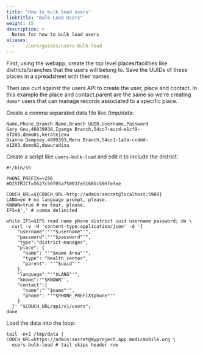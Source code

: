 ```yaml
---
title: "How to bulk load users"
linkTitle: "Bulk Load Users"
weight: 15
description: >
  Notes for how to bulk load users
aliases:
  -    /core/guides/users-bulk-load
---
```


First, using the webapp, create the top level places/facilities like
districts/branches that the users will belong to.  Save the UUIDs of these
places in a spreadsheet with their names.

Then use curl against the users API to create the user, place and contact. In
this example the place and contact.parent are the same so we're creating
`demo*` users that can manage records associated to a specific place.

Create a comma separated data file like /tmp/data:

```
Name,Phone,Branch Name,Branch UUID,Username,Password
Gary Gnu,48839938,Iganga Branch,54cc7-accd-e1cf9-ef203,demo01,keratejevu
Dianna Dempsey,4999393,Meru Branch,54cc1-1a7a-ccddd-e1203,demo02,duwuradixu
```

Create a script like `users-bulk-load` and edit it to include the district:

```
#!/bin/sh

PHONE_PREFIX=+256
#DISTRICT=5627c50f05a75003fe51685c596fefee

COUCH_URL=${COUCH_URL-http://admin:secret@localhost:5988}
LANG=en # no language prompt, please.
KNOWN=true # no tour, please.
IFS=$',' # comma delimited

while IFS=$IFS read name phone district uuid username password; do \
  curl -v -H 'content-type:application/json' -d '{
    "username":"'"$username"'",
    "password":"'"$password"'",
    "type":"district-manager",
    "place": {
      "name": "'"$name Area"'",
      "type": "health_center",
      "parent": "'"$uuid"'"
    },
    "language":"'"$LANG"'",
    "known":'"$KNOWN"',
    "contact":{
      "name":"'"$name"'",
      "phone": "'"$PHONE_PREFIX$phone"'"
    }
  }' "$COUCH_URL/api/v1/users";
done
```

Load the data into the loop:

```
tail -n+2 /tmp/data | COUCH_URL=https://admin:secret@myproject.app.medicmobile.org \
  users-bulk-load # tail skips header row
```